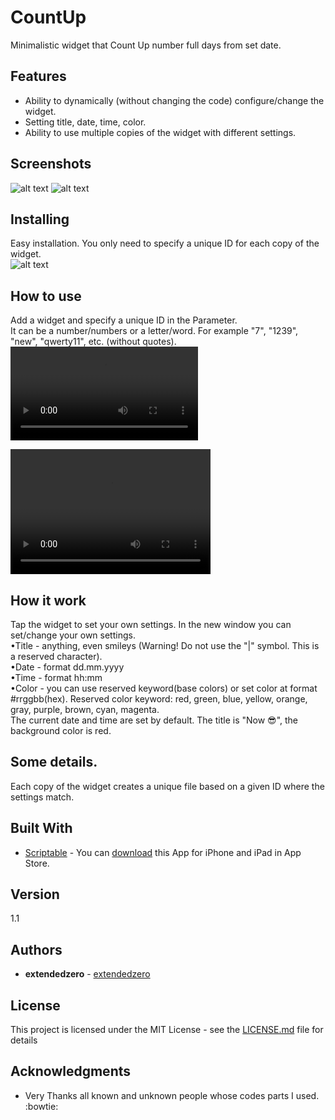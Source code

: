 # CountUp
Minimalistic widget that Count Up number full days from set date.

## Features
- Ability to dynamically (without changing the code) configure/change the widget.  
- Setting title, date, time, color.  
- Ability to use multiple copies of the widget with different settings. 

## Screenshots
![alt text](https://github.com/extendedzero/Scriptable-IOS-Widget/blob/02beeca6baaf0afa35d3b708260b5ec9c9f2c6eb/CountUp/preview_1.png)
![alt text](https://github.com/extendedzero/Scriptable-IOS-Widget/blob/02beeca6baaf0afa35d3b708260b5ec9c9f2c6eb/CountUp/preview_2.png)

## Installing
Easy installation. You only need to specify a unique ID for each copy of the widget.  
![alt text](https://github.com/extendedzero/Scriptable-IOS-Widget/blob/7be1a427209c64a07352a403339f31ee483b72e4/CountUp/preview_3.png)

## How to use
Add a widget and specify a unique ID in the Parameter.  
It can be a number/numbers or a letter/word. For example "7", "1239", "new", "qwerty11", etc. (without quotes).  
![](https://github.com/extendedzero/Scriptable-IOS-Widget/blob/cf5c2561727643e8e84eff9d2a1aa2b06c329111/CountUp/preview_4.mp4)  

<video src="https://github.com/extendedzero/Scriptable-IOS-Widget/blob/cf5c2561727643e8e84eff9d2a1aa2b06c329111/CountUp/preview_4.mp4" width="320" height="200" controls preload></video>

## How it work
Tap the widget to set your own settings. In the new window you can set/change your own settings.  
•Title - anything, even smileys (Warning!  Do not use the "|" symbol. This is a reserved character).  
•Date - format dd.mm.yyyy  
•Time - format hh:mm  
•Color - you can use reserved keyword(base colors) or set color at format #rrggbb(hex). Reserved color keyword: red, green, blue, yellow, orange, gray, purple, brown, cyan, magenta.  
The current date and time are set by default. The title is "Now 😎", the background color is red.

## Some details. 
Each copy of the widget creates a unique file based on a given ID where the settings match.

## Built With
* [Scriptabl‪e‬](https://apps.apple.com/ru/app/scriptable/id1405459188) - You can [download](https://apps.apple.com/ru/app/scriptable/id1405459188) this App for iPhone and iPad in App Store. 

## Version
1.1

## Authors
* **extendedzero** - [extendedzero](https://github.com/extendedzero)

## License
This project is licensed under the MIT License - see the [LICENSE.md](LICENSE.md) file for details

## Acknowledgments
* Very Thanks all known and unknown people whose codes parts I used. :bowtie: 
